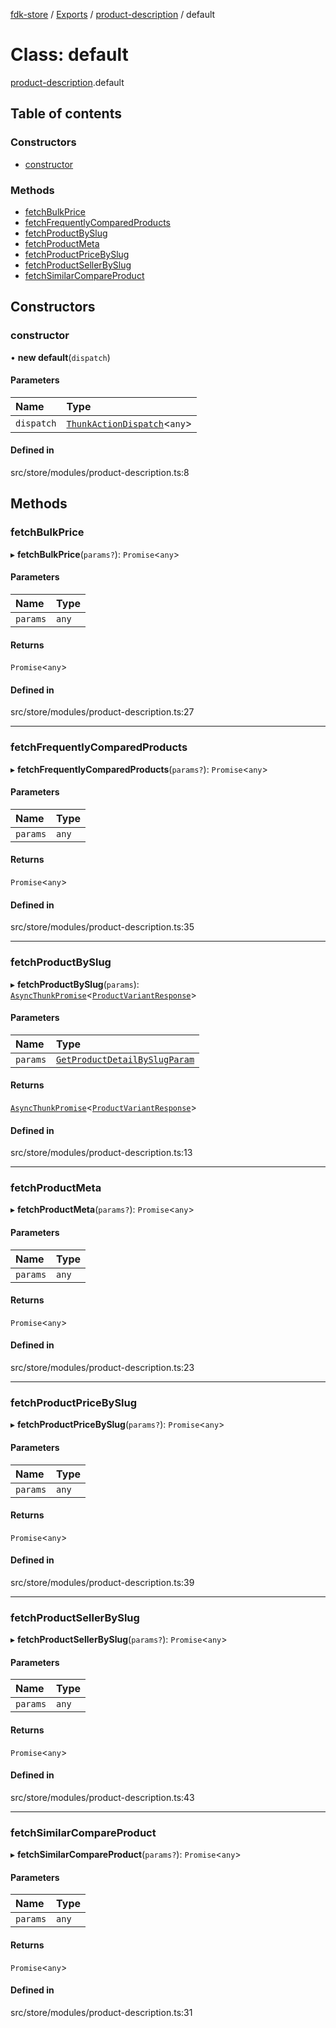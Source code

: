 [fdk-store](../README.md) / [Exports](../modules.md) / [product-description](../modules/product_description.md) / default

# Class: default

[product-description](../modules/product_description.md).default

## Table of contents

### Constructors

- [constructor](product_description.default.md#constructor)

### Methods

- [fetchBulkPrice](product_description.default.md#fetchbulkprice)
- [fetchFrequentlyComparedProducts](product_description.default.md#fetchfrequentlycomparedproducts)
- [fetchProductBySlug](product_description.default.md#fetchproductbyslug)
- [fetchProductMeta](product_description.default.md#fetchproductmeta)
- [fetchProductPriceBySlug](product_description.default.md#fetchproductpricebyslug)
- [fetchProductSellerBySlug](product_description.default.md#fetchproductsellerbyslug)
- [fetchSimilarCompareProduct](product_description.default.md#fetchsimilarcompareproduct)

## Constructors

### constructor

• **new default**(`dispatch`)

#### Parameters

| Name | Type |
| :------ | :------ |
| `dispatch` | [`ThunkActionDispatch`](../modules/theme._internal_.md#thunkactiondispatch)<`any`\> |

#### Defined in

src/store/modules/product-description.ts:8

## Methods

### fetchBulkPrice

▸ **fetchBulkPrice**(`params?`): `Promise`<`any`\>

#### Parameters

| Name | Type |
| :------ | :------ |
| `params` | `any` |

#### Returns

`Promise`<`any`\>

#### Defined in

src/store/modules/product-description.ts:27

___

### fetchFrequentlyComparedProducts

▸ **fetchFrequentlyComparedProducts**(`params?`): `Promise`<`any`\>

#### Parameters

| Name | Type |
| :------ | :------ |
| `params` | `any` |

#### Returns

`Promise`<`any`\>

#### Defined in

src/store/modules/product-description.ts:35

___

### fetchProductBySlug

▸ **fetchProductBySlug**(`params`): [`AsyncThunkPromise`](../modules/product_listing._internal_.md#asyncthunkpromise)<[`ProductVariantResponse`](../modules/product_description._internal_.md#productvariantresponse)\>

#### Parameters

| Name | Type |
| :------ | :------ |
| `params` | [`GetProductDetailBySlugParam`](../modules/product_listing._internal_.md#getproductdetailbyslugparam) |

#### Returns

[`AsyncThunkPromise`](../modules/product_listing._internal_.md#asyncthunkpromise)<[`ProductVariantResponse`](../modules/product_description._internal_.md#productvariantresponse)\>

#### Defined in

src/store/modules/product-description.ts:13

___

### fetchProductMeta

▸ **fetchProductMeta**(`params?`): `Promise`<`any`\>

#### Parameters

| Name | Type |
| :------ | :------ |
| `params` | `any` |

#### Returns

`Promise`<`any`\>

#### Defined in

src/store/modules/product-description.ts:23

___

### fetchProductPriceBySlug

▸ **fetchProductPriceBySlug**(`params?`): `Promise`<`any`\>

#### Parameters

| Name | Type |
| :------ | :------ |
| `params` | `any` |

#### Returns

`Promise`<`any`\>

#### Defined in

src/store/modules/product-description.ts:39

___

### fetchProductSellerBySlug

▸ **fetchProductSellerBySlug**(`params?`): `Promise`<`any`\>

#### Parameters

| Name | Type |
| :------ | :------ |
| `params` | `any` |

#### Returns

`Promise`<`any`\>

#### Defined in

src/store/modules/product-description.ts:43

___

### fetchSimilarCompareProduct

▸ **fetchSimilarCompareProduct**(`params?`): `Promise`<`any`\>

#### Parameters

| Name | Type |
| :------ | :------ |
| `params` | `any` |

#### Returns

`Promise`<`any`\>

#### Defined in

src/store/modules/product-description.ts:31
